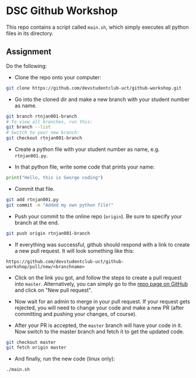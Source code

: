 # DSC Github Workshop

This repo contains a script called `main.sh`, which simply executes all python files in its directory.

## Assignment

Do the following:

- Clone the repo onto your computer:

```sh
git clone https://github.com/devstudentclub-uct/github-workshop.git
```

- Go into the cloned dir and make a new branch with your student number as name.

```sh
git branch rtnjan001-branch
# To view all branches, run this:
git branch --list
# Switch to your new branch:
git checkout rtnjan001-branch
```

- Create a python file with your student number as name, e.g. `rtnjan001.py`.

- In that python file, write some code that prints your name:
```python
print("Hello, this is George coding")
```

- Commit that file.
```sh
git add rtnjan001.py
git commit -m "Added my own python file!"
```

- Push your commit to the online repo (`origin`). Be sure to specify your branch at the end.
```sh
git push origin rtnjan001-branch
```

- If everything was successful, github should respond with a link to create a new pull request. It will look something like this:
```
https://github.com/devstudentclub-uct/github-workshop/pull/new/<branchname>
```

- Click on the link you got, and follow the steps to create a pull request into `master`. Alternatively, you can simply go to the [repo page on GitHub](https://github.com/devstudentclub-uct/github-workshop/) and click on "New pull request".

- Now wait for an admin to merge in your pull request. If your request gets rejected, you will need to change your code and make a new PR (after committing and pushing your changes, of course).

- After your PR is accepted, the `master` branch will have your code in it. Now switch to the master branch and fetch it to get the updated code.

```sh
git checkout master
git fetch origin master
```

- And finally, run the new code (linux only):

```sh
./main.sh
```
